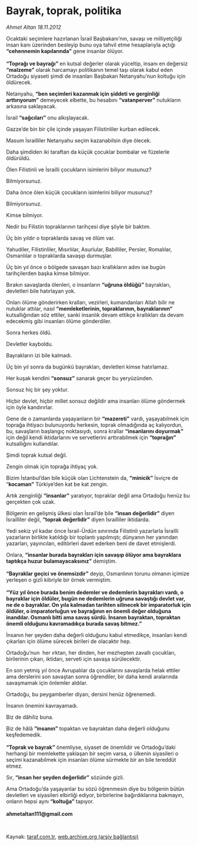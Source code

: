 # Bayrak, toprak, politika

*Ahmet Altan 18.11.2012*

<div class="yazi"><p>Ocaktaki seçimlere hazırlanan İsrail Başbakanı’nın, savaşı ve milliyetçiliği insan kanı üzerinden besleyip bunu oya tahvil etme hesaplarıyla açtığı <b>“cehennemin kapılarında”</b> gene insanlar ölüyor.<br/><br/><b>“Toprağı ve bayrağı”</b> en kutsal değerler olarak yüceltip, insanı en değersiz <b>“malzeme”</b> olarak harcamayı politikanın temel taşı olarak kabul eden Ortadoğu siyaseti şimdi de insanları Başbakan Netanyahu’nun koltuğu için öldürecek.</p>
<p>Netanyahu, <b>“ben seçimleri kazanmak için şiddeti ve gerginliği arttırıyorum”</b> demeyecek elbette, bu hesabını <b>“vatanperver”</b> nutukların arkasına saklayacak.</p>
<p>İsrail <b>“sağcıları”</b> onu alkışlayacak.</p>
<p>Gazze’de bin bir çile içinde yaşayan Filistinliler kurban edilecek.</p>
<p>Masum İsrailliler Netanyahu seçim kazanabilsin diye ölecek.</p>
<p>Daha şimdiden iki taraftan da küçük çocuklar bombalar ve füzelerle öldürüldü.</p>
<p>Ölen Filistinli ve İsrailli çocukların isimlerini biliyor musunuz?</p>
<p>Bilmiyorsunuz.</p>
<p>Daha önce ölen küçük çocukların isimlerini biliyor musunuz?</p>
<p>Bilmiyorsunuz.</p>
<p>Kimse bilmiyor.</p>
<p>Nedir bu Filistin topraklarının tarihçesi diye şöyle bir baktım.</p>
<p>Üç bin yıldır o topraklarda savaş ve ölüm var.</p>
<p>Yahudiler, Filistinliler, Mısırlılar, Asurlular, Babilliler, Persler, Romalılar, Osmanlılar o topraklarda savaşıp durmuşlar.</p>
<p>Üç bin yıl önce o bölgede savaşan bazı krallıkların adını ise bugün tarihçilerden başka kimse bilmiyor.</p>
<p>Bırakın savaşlarda ölenleri, o insanların <b>“uğruna öldüğü”</b> bayrakları, devletleri bile hatırlayan yok.</p>
<p>Onları ölüme gönderirken kralları, vezirleri, kumandanları Allah bilir ne nutuklar attılar, nasıl <b>“memleketlerinin, topraklarının, bayraklarının”</b> kutsallığından söz ettiler, sanki insanlık devam ettikçe krallıkları da devam edecekmiş gibi insanları ölüme gönderdiler.</p>
<p>Sonra herkes öldü.</p>
<p>Devletler kayboldu.</p>
<p>Bayrakların izi bile kalmadı.</p>
<p>Üç bin yıl sonra da bugünkü bayrakları, devletleri kimse hatırlamaz.</p>
<p>Her kuşak kendini <b>“sonsuz”</b> sanarak geçer bu yeryüzünden.</p>
<p>Sonsuz hiç bir şey yoktur.</p>
<p>Hiçbir devlet, hiçbir millet sonsuz değildir ama insanları ölüme göndermek için öyle kandırırlar.</p>
<p>Gene de o zamanlarda yaşayanların bir <b>“mazereti”</b> vardı, yaşayabilmek için toprağa ihtiyacı bulunuyordu herkesin, toprak olmadığında aç kalıyordun, bu, savaşların başlangıç noktasıydı, sonra krallar <b>“insanlarını doyurmak” </b>için değil kendi iktidarlarını ve servetlerini arttırabilmek için <b>“toprağın”</b> kutsallığını kullandılar.</p>
<p>Şimdi toprak kutsal değil.</p>
<p>Zengin olmak için toprağa ihtiyaç yok.</p>
<p>Bizim İstanbul’dan bile küçük olan Lichtenstein da, <b>“minicik”</b> İsviçre de “<b>kocaman”</b> Türkiye’den kat be kat zengin.</p>
<p>Artık zenginliği <b>“insanlar”</b> yaratıyor, topraklar değil ama Ortadoğu henüz bu gerçekten çok uzak.</p>
<p>Bölgenin en gelişmiş ülkesi olan İsrail’de bile <b>“insan değerlidir”</b> diyen İsrailliler değil, <b>“toprak değerlidir”</b> diyen İsrailliler iktidarda.</p>
<p>Yedi sekiz yıl kadar önce İsrail-Ürdün sınırında Filistinli yazarlarla İsrailli yazarların birlikte katıldığı bir toplantı yapılmıştı; dünyanın her yanından yazarları, yayıncıları, editörleri davet ederken beni de davet etmişlerdi.</p>
<p>Onlara, <b>“insanlar burada bayrakları için savaşıp ölüyor ama bayraklara taptıkça huzur bulamayacaksınız”</b> demiştim.<br/><br/><b>“Bayraklar geçici ve önemsizdir”</b> deyip, Osmanlının torunu olmanın içimize yerleşen o gizli kibriyle bir örnek vermiştim.<br/><br/><b>“Yüz yıl önce burada benim dedemler ve dedemlerin bayrakları vardı, o bayraklar için öldüler, bugün ne dedemlerin uğruna savaştığı devlet var, ne de o bayraklar. On yıla kalmadan tarihten silinecek bir imparatorluk için öldüler, o imparatorluğun ve bayrağının en önemli değer olduğuna inandılar. Osmanlı bitti ama savaş sürdü. İnsanın bayraktan, topraktan önemli olduğunu kavramadıkça burada savaş bitmez.”</b></p>
<p>İnsanın her şeyden daha değerli olduğunu kabul etmedikçe, insanları kendi çıkarları için ölüme sürecek birileri de olacaktır hep.</p>
<p>Ortadoğu’nun  her ırktan, her dinden, her mezhepten zavallı çocukları, birilerinin çıkarı, iktidarı, serveti için savaşa sürülecektir.</p>
<p>En son yetmiş yıl önce Avrupalılar da çocuklarını savaşlarda helak ettiler ama derslerini son savaştan sonra öğrendiler, bir daha kendi aralarında savaşmamak için önlemler aldılar.</p>
<p>Ortadoğu, bu peygamberler diyarı, dersini henüz öğrenemedi.</p>
<p>İnsanın önemini kavrayamadı.</p>
<p>Biz de dâhiliz buna.</p>
<p>Biz de hâlâ <b>“insanın”</b> topaktan ve bayraktan daha değerli olduğunu keşfedemedik.<br/><br/><b>“Toprak ve bayrak”</b> önemliyse, siyaset de önemlidir ve Ortadoğu’daki herhangi bir memlekette yaklaşan bir seçim varsa, o ülkenin siyasileri o seçimi kazanabilmek için insanları ölüme sürmekte bir an bile tereddüt etmez.</p>
<p>Sır, <b>“insan her şeyden değerlidir”</b> sözünde gizli.</p>
<p>Ama Ortadoğu’da yaşayanlar bu sözü öğrenmesin diye bu bölgenin bütün devletleri ve siyasileri elbirliği ediyor, birbirlerine bağırdıklarına bakmayın, onların hepsi aynı <b>“koltuğa”</b> tapıyor.<br/><br/><b>ahmetaltan111@gmail.com</b></p>
<p> </p>
</div>

Kaynak: [taraf.com.tr](http://www.taraf.com.tr/ahmet-altan/makale-bayrak-toprak-politika.htm), [web.archive.org (arşiv bağlantısı)](http://web.archive.org/web/20131029203911/http://www.taraf.com.tr/ahmet-altan/makale-bayrak-toprak-politika.htm)
